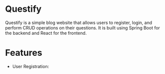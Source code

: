 # Questify
Questify is a simple blog website that allows users to register, login, and perform CRUD operations on their questions. It is built using Spring Boot for the backend and React for the frontend.

# Features
  - User Registration:




